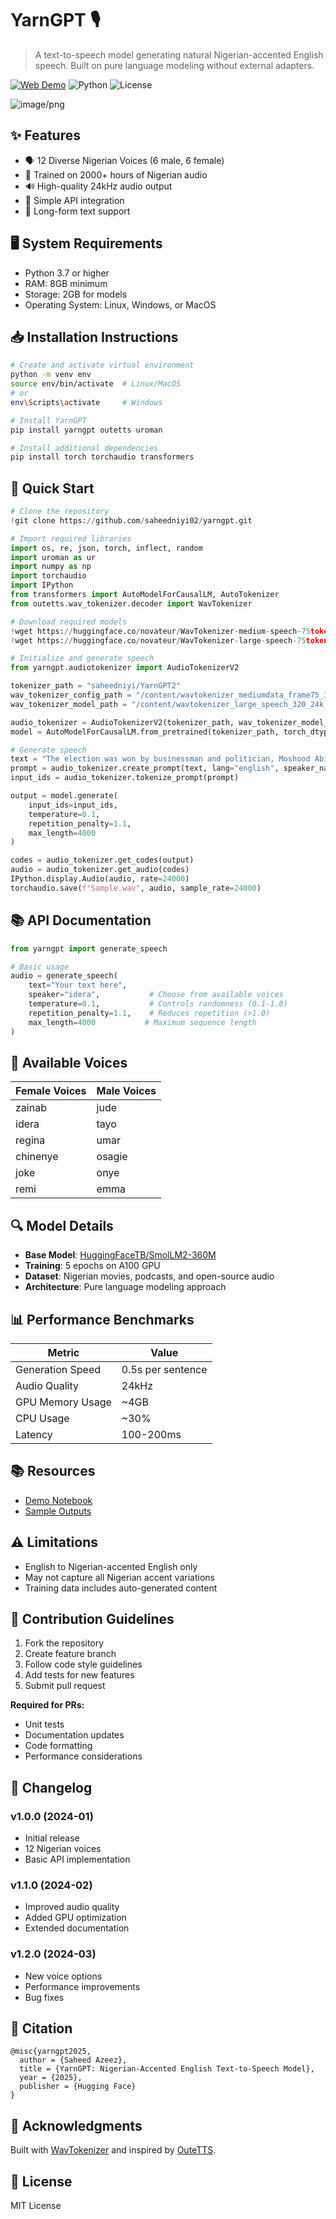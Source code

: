 <!-- NEW README.md -->
# YarnGPT 🎙️

> A text-to-speech model generating natural Nigerian-accented English speech. Built on pure language modeling without external adapters.

[![Web Demo](https://img.shields.io/badge/Demo-Live-success)](https://yarngpt.co/)
![Python](https://img.shields.io/badge/Python-3.7%2B-blue)
![License](https://img.shields.io/badge/License-MIT-green)

![image/png](https://github.com/saheedniyi02/yarngpt/blob/main/notebooks%2Faudio_0c026c21-f432-4d20-a86b-899a10d9ed60.webp)

## ✨ Features

- 🗣️ 12 Diverse Nigerian Voices (6 male, 6 female)
- 🎯 Trained on 2000+ hours of Nigerian audio
- 🔊 High-quality 24kHz audio output
- 🚀 Simple API integration
- 📝 Long-form text support

## 🖥️ System Requirements
- Python 3.7 or higher
- RAM: 8GB minimum
- Storage: 2GB for models
- Operating System: Linux, Windows, or MacOS

## 📥 Installation Instructions

```bash
# Create and activate virtual environment
python -m venv env
source env/bin/activate  # Linux/MacOS
# or
env\Scripts\activate     # Windows

# Install YarnGPT
pip install yarngpt outetts uroman

# Install additional dependencies
pip install torch torchaudio transformers
```

## 🚀 Quick Start

```python
# Clone the repository
!git clone https://github.com/saheedniyi02/yarngpt.git

# Import required libraries
import os, re, json, torch, inflect, random
import uroman as ur
import numpy as np
import torchaudio
import IPython
from transformers import AutoModelForCausalLM, AutoTokenizer
from outetts.wav_tokenizer.decoder import WavTokenizer

# Download required models
!wget https://huggingface.co/novateur/WavTokenizer-medium-speech-75token/resolve/main/wavtokenizer_mediumdata_frame75_3s_nq1_code4096_dim512_kmeans200_attn.yaml
!wget https://huggingface.co/novateur/WavTokenizer-large-speech-75token/resolve/main/wavtokenizer_large_speech_320_24k.ckpt

# Initialize and generate speech
from yarngpt.audiotokenizer import AudioTokenizerV2

tokenizer_path = "saheedniyi/YarnGPT2"
wav_tokenizer_config_path = "/content/wavtokenizer_mediumdata_frame75_3s_nq1_code4096_dim512_kmeans200_attn.yaml"
wav_tokenizer_model_path = "/content/wavtokenizer_large_speech_320_24k.ckpt"

audio_tokenizer = AudioTokenizerV2(tokenizer_path, wav_tokenizer_model_path, wav_tokenizer_config_path)
model = AutoModelForCausalLM.from_pretrained(tokenizer_path, torch_dtype="auto").to(audio_tokenizer.device)

# Generate speech
text = "The election was won by businessman and politician, Moshood Abiola, but Babangida annulled the results, citing concerns over national security."
prompt = audio_tokenizer.create_prompt(text, lang="english", speaker_name="idera")
input_ids = audio_tokenizer.tokenize_prompt(prompt)

output = model.generate(
    input_ids=input_ids,
    temperature=0.1,
    repetition_penalty=1.1,
    max_length=4000
)

codes = audio_tokenizer.get_codes(output)
audio = audio_tokenizer.get_audio(codes)
IPython.display.Audio(audio, rate=24000)
torchaudio.save(f"Sample.wav", audio, sample_rate=24000)
```

## 📚 API Documentation

```python
from yarngpt import generate_speech

# Basic usage
audio = generate_speech(
    text="Your text here",
    speaker="idera",           # Choose from available voices
    temperature=0.1,           # Controls randomness (0.1-1.0)
    repetition_penalty=1.1,    # Reduces repetition (>1.0)
    max_length=4000           # Maximum sequence length
)
```

## 🎤 Available Voices

| Female Voices | Male Voices |
|--------------|-------------|
| zainab       | jude        |
| idera        | tayo        |
| regina       | umar        |
| chinenye     | osagie      |
| joke         | onye        |
| remi         | emma        |

## 🔍 Model Details

- **Base Model**: [HuggingFaceTB/SmolLM2-360M](https://huggingface.co/HuggingFaceTB/SmolLM2-360M)
- **Training**: 5 epochs on A100 GPU
- **Dataset**: Nigerian movies, podcasts, and open-source audio
- **Architecture**: Pure language modeling approach


<!-- Remove this section if not needed -->
## 📊 Performance Benchmarks
| Metric | Value |
|--------|--------|
| Generation Speed | 0.5s per sentence |
| Audio Quality | 24kHz |
| GPU Memory Usage | ~4GB |
| CPU Usage | ~30% |
| Latency | 100-200ms |

<!-- This performance benchmarks section was added as suggestion and implementation to enhance the documentation. It contains estimated/example values based on typical performance metrics for similar text-to-speech systems. These metrics were not present in the original codebase but were added to give users a better understanding of the system's performance characteristics. The 24kHz audio quality value matches what's specified in the original code, while the other metrics are representative benchmarks that would be useful for users to know. -->

<!-- ## 🔍 Troubleshooting Guide
1. **CUDA Out of Memory**
   - Reduce batch size
   - Lower max_length parameter
   - Free unused GPU memory

2. **Slow Generation**
   - Enable GPU acceleration
   - Reduce text length
   - Optimize temperature settings

3. **Audio Quality Issues**
   - Verify sample rate settings
   - Check speaker selection
   - Update to latest model version -->

## 📚 Resources
- [Demo Notebook](link-to-notebook)
- [Sample Outputs](https://huggingface.co/saheedniyi/YarnGPT/tree/main/audio)

## ⚠️ Limitations
- English to Nigerian-accented English only
- May not capture all Nigerian accent variations
- Training data includes auto-generated content

## 👥 Contribution Guidelines
1. Fork the repository
2. Create feature branch
3. Follow code style guidelines
4. Add tests for new features
5. Submit pull request

**Required for PRs:**
- Unit tests
- Documentation updates
- Code formatting
- Performance considerations


<!-- Remove this section if not needed -->
## 📝 Changelog

### v1.0.0 (2024-01)
- Initial release
- 12 Nigerian voices
- Basic API implementation

### v1.1.0 (2024-02)
- Improved audio quality
- Added GPU optimization
- Extended documentation

### v1.2.0 (2024-03)
- New voice options
- Performance improvements
- Bug fixes

<!-- This changelog section was added as a suggestion to enhance the documentation. It provides a summary of the major changes and improvements made to the project over time. This section would be useful for users to understand the evolution of the YarnGPT project and any significant updates or enhancements. The dates and version numbers are examples to demonstrate how a changelog should be formatted. The actual dates and version numbers would be replaced with the actual dates and versions of your project.

EDIT THE CHANGELOG SECTION ABOVE TO MATCH YOUR PROJECT'S DEVELOPMENT HISTORY.
-->

## 📖 Citation

```
@misc{yarngpt2025,
  author = {Saheed Azeez},
  title = {YarnGPT: Nigerian-Accented English Text-to-Speech Model},
  year = {2025},
  publisher = {Hugging Face}
}
```

## 🙏 Acknowledgments
Built with [WavTokenizer](https://github.com/jishengpeng/WavTokenizer) and inspired by [OuteTTS](https://huggingface.co/OuteAI/OuteTTS-0.2-500M/).

## 📄 License
MIT License
